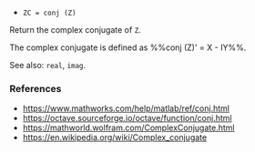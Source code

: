 - `ZC = conj (Z)`

Return the complex conjugate of `Z`.

The complex conjugate is defined as %%conj (Z)' = X - IY%%.

See also: `real`, `imag`.

### References

- https://www.mathworks.com/help/matlab/ref/conj.html
- https://octave.sourceforge.io/octave/function/conj.html
- https://mathworld.wolfram.com/ComplexConjugate.html
- https://en.wikipedia.org/wiki/Complex_conjugate
